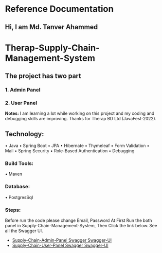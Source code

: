 # Reference Documentation

## Hi, I am Md. Tanver Ahammed

# Therap-Supply-Chain-Management-System

## The project has two part

### 1. Admin Panel

### 2. User Panel

**Notes:**
I am learning a lot while working on this project and my coding and debugging skills are improving.
Thanks for Therap BD Ltd (JavaFest-2022).

## Technology:

• Java
• Spring Boot
• JPA
• Hibernate
• Thymeleaf
• Form Validation
• Mail
• Spring Security
• Role-Based Authentication
• Debugging

### Build Tools:

• Maven

### Database:

• PostgresSql

### Steps:

Before run the code please change Email, Password
At First Run the both panel in Supply-Chain-Management-System,
Then Click the link below. See all the Swagger UI.

* [Supply-Chain-Admin-Panel Swagger Swagger-UI](http://localhost:8081/swagger-ui/)
* [Supply-Chain-User-Panel Swagger Swagger-UI](http://localhost:8082/swagger-ui/)



